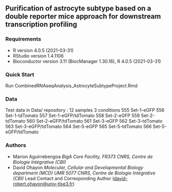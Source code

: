 
## Purification of astrocyte subtype based on a double reporter mice approach for downstream transcription profiling

### Requirements
- R version 4.0.5 (2021-03-31) 
- RStudio version 1.4.1106
- Bioconductor version 3.11 (BiocManager 1.30.16), R 4.0.5 (2021-03-31)

### Quick Start
Run CombinedRNAseqAnalysis_AstrocyteSubtypeProject.Rmd

### Data
Test data in Data/ repository : 12 samples 3 conditions
555 Set-1-eGFP
556 Set-1-tdTomato
557 Set-1-eGFP/tdTomato
558 Set-2-eGFP
559 Set-2-tdTomato
560 Set-2-eGFP/tdTomato
561 Set-3-eGFP
562 Set-3-tdTomato
563 Set-3-eGFP/tdTomato
564 Set-5-eGFP
565 Set-5-tdTomato
566 Set-5-eGFP/tdTomato


### Authors
- Marion Aguirrebengoa *BigA Core Facility, FR373 CNRS, Centre de Biologie Intégrative (CBI)*
- David Ohayon *Molecular, Cellular and Developmental Biology department (MCD) UMR 5077 CNRS, Centre de Biologie Intégrative (CBI)* Lead Contact and Corresponding Author (david-robert.ohayon@univ-tlse3.fr)






